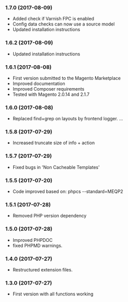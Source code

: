 ### 1.7.0 (2017-08-09)

  * Added check if Varnish FPC is enabled
  * Config data checks can now use a source model
  * Updated installation instructions

### 1.6.2 (2017-08-09)

  * Updated installation instructions
  
### 1.6.1 (2017-08-08)

  * First version submitted to the Magento Marketplace
  * Improved documentation
  * Improved Composer requirements
  * Tested with Magento 2.0.14 and 2.1.7

### 1.6.0 (2017-08-08)

  * Replaced find+grep on layouts by frontend logger.  …

### 1.5.8 (2017-07-29)

  * Increased truncate size of info + action

### 1.5.7 (2017-07-29)

  * Fixed bugs in 'Non Cacheable Templates'

### 1.5.5 (2017-07-20)

  * Code improved based on: phpcs --standard=MEQP2

### 1.5.1 (2017-07-28)

  * Removed PHP version dependency

### 1.5.0 (2017-07-28)

  * Improved PHPDOC
  * fixed PHPMD warnings.

### 1.4.0 (2017-07-27)

  * Restructured extension files.

### 1.3.0 (2017-07-27)

  * First version with all functions working

